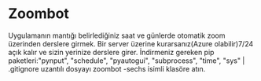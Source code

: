 # Zoombot
Uygulamanın mantığı belirlediğiniz saat ve günlerde otomatik zoom üzerinden derslere girmek.
Bir server üzerine kurarsanız(Azure olabilir)7/24 açık kalır ve sizin yerinize derslere girer.
İndirmeniz gereken pip paketleri:"pynput", "schedule", "pyautogui", "subprocess", "time", "sys" |
.gitignore uzantılı dosyayı zoombot -sechs isimli klasöre atın.
